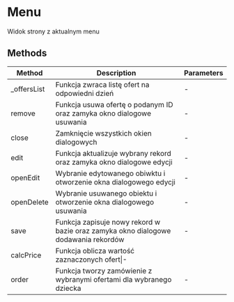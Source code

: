 # Menu

Widok strony z aktualnym menu

## Methods

<!-- @vuese:Menu:methods:start -->
|Method|Description|Parameters|
|---|---|---|
|_offersList|Funkcja zwraca listę ofert na odpowiedni dzień|-|
|remove|Funkcja usuwa ofertę o podanym ID oraz zamyka okno dialogowe usuwania|-|
|close|Zamknięcie wszystkich okien dialogowych|-|
|edit|Funkcja aktualizuje wybrany rekord oraz zamyka okno dialogowe edycji|-|
|openEdit|Wybranie edytowanego obiwktu i otworzenie okna dialogowego edycji|-|
|openDelete|Wybranie usuwanego obiektu i otworzenie okna dialogowego usuwania|-|
|save|Funkcja zapisuje nowy rekord w bazie oraz zamyka okno dialogowe dodawania rekordów|-|
|calcPrice|Funkcja oblicza wartość zaznaczonych ofert\|-|
|order|Funkcja tworzy zamówienie z wybranymi ofertami dla wybranego dziecka|-|

<!-- @vuese:Menu:methods:end -->


